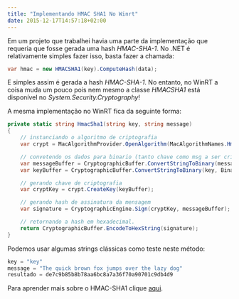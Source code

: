 ```yaml
---
title: "Implementando HMAC SHA1 No Winrt"
date: 2015-12-17T14:57:18+02:00
---
```



Em um projeto que trabalhei havia uma parte da implementação que requeria que fosse gerada uma hash *HMAC-SHA-1*. No .NET é relativamente simples fazer isso, basta fazer a chamada:

```csharp
var hmac = new HMACSHA1(key).ComputeHash(data);
```

E simples assim é gerada a hash *HMAC-SHA-1*. No entanto, no WinRT a coisa muda um pouco pois nem mesmo a classe *HMACSHA1* está disponível no *System.Security.Cryptography*!

A mesma implementação no WinRT fica da seguinte forma:

```csharp
private static string HmacSha1(string key, string message)
{
    // instanciando o algoritmo de criptografia
    var crypt = MacAlgorithmProvider.OpenAlgorithm(MacAlgorithmNames.HmacSha1);

    // convetendo os dados para binario (tanto chave como msg a ser criptografada)
    var messageBuffer = CryptographicBuffer.ConvertStringToBinary(message, BinaryStringEncoding.Utf8);
    var keyBuffer = CryptographicBuffer.ConvertStringToBinary(key, BinaryStringEncoding.Utf8);

    // gerando chave de criptografia
    var cryptKey = crypt.CreateKey(keyBuffer);

    // gerando hash de assinatura da mensagem
    var signature = CryptographicEngine.Sign(cryptKey, messageBuffer);

    // retornando a hash em hexadecimal.
    return CryptographicBuffer.EncodeToHexString(signature);
}
```

Podemos usar algumas strings clássicas como teste neste método:

```csharp
key = "key"
message = "The quick brown fox jumps over the lazy dog"
resultado = de7c9b85b8b78aa6bc8a7a36f70a90701c9db4d9
```

Para aprender mais sobre o HMAC-SHA1 clique [aqui](https://pt.wikipedia.org/wiki/HMAC).
